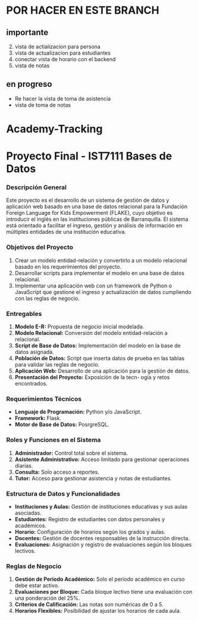 # POR HACER EN ESTE BRANCH
## importante
2. vista de actializacion para persona
3. vista de actualizacion para estudiantes
4. conectar vista de horario con el backend
5. vista de notas
## en progreso
- Re hacer la vista de toma de asistencia
- vista de toma de notas

# Academy-Tracking
# Proyecto Final - IST7111 Bases de Datos

### Descripción General
Este proyecto es el desarrollo de un sistema de gestión de datos y aplicación web basado en una base de datos relacional para la Fundación Foreign Language for Kids Empowerment (FLAKE), cuyo objetivo es introducir el inglés en las instituciones públicas de Barranquilla. El sistema está orientado a facilitar el ingreso, gestión y análisis de información en múltiples entidades de una institución educativa.

### Objetivos del Proyecto
1. Crear un modelo entidad-relación y convertirlo a un modelo relacional basado en los requerimientos del proyecto.
2. Desarrollar scripts para implementar el modelo en una base de datos relacional.
3. Implementar una aplicación web con un framework de Python o JavaScript que gestione el ingreso y actualización de datos cumpliendo con las reglas de negocio.

### Entregables
1. **Modelo E-R:** Propuesta de negocio inicial modelada.
2. **Modelo Relacional:** Conversión del modelo entidad-relación a relacional.
3. **Script de Base de Datos:** Implementación del modelo en la base de datos asignada.
4. **Población de Datos:** Script que inserta datos de prueba en las tablas para validar las reglas de negocio.
5. **Aplicación Web:** Desarrollo de una aplicación para la gestión de datos.
6. **Presentación del Proyecto:** Exposición de la tecn- ogía y retos encontrados.

### Requerimientos Técnicos
- **Lenguaje de Programación:** Python y/o JavaScript.
- **Framework:** Flask.
- **Motor de Base de Datos:** PosrgreSQL.
  
### Roles y Funciones en el Sistema
1. **Administrador:** Control total sobre el sistema.
2. **Asistente Administrativo:** Acceso limitado para gestionar operaciones diarias.
3. **Consulta:** Solo acceso a reportes.
4. **Tutor:** Acceso para gestionar asistencia y notas de estudiantes.

### Estructura de Datos y Funcionalidades
- **Instituciones y Aulas:** Gestión de instituciones educativas y sus aulas asociadas.
- **Estudiantes:** Registro de estudiantes con datos personales y académicos.
- **Horario:** Configuración de horarios según los grados y aulas.
- **Docentes:** Gestión de docentes responsables de la instrucción directa.
- **Evaluaciones:** Asignación y registro de evaluaciones según los bloques lectivos.
  
### Reglas de Negocio
1. **Gestión de Periodo Académico:** Solo el periodo académico en curso debe estar activo.
2. **Evaluaciones por Bloque:** Cada bloque lectivo tiene una evaluación con una ponderación del 25%.
3. **Criterios de Calificación:** Las notas son numéricas de 0 a 5.
4. **Horarios Flexibles:** Posibilidad de ajustar los horarios de cada aula.

